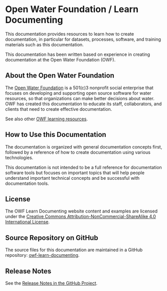# Open Water Foundation / Learn Documenting #

This documentation provides resources to learn how to create documentation,
in particular for datasets, processes, software, and training materials such as this documentation.

This documentation has been written based on experience in creating documentation at the Open Water Foundation (OWF).

## About the Open Water Foundation ##

The [Open Water Foundation](http://openwaterfoundation.org) is a 501(c)3 nonprofit social enterprise that focuses
on developing and supporting open source software for water resources, so that organizations can make better decisions about water.
OWF has created this documentation to educate its staff, collaborators, and clients that need to create effective documentation.

See also other [OWF learning resources](http://learn.openwaterfoundation.org).

## How to Use this Documentation ##

The documentation is organized with general documentation concepts first,
followed by a reference of how to create documentation using various technologies.

This documentation is not intended to be a full reference for documentation software tools but
focuses on important topics that will help people understand important technical concepts
and be successful with documentation tools.

## License ##

The OWF Learn Documenting website content and examples are licensed under the
[Creative Commons Attribution-NonCommercial-ShareAlike 4.0 International License](https://creativecommons.org/licenses/by-nc-sa/4.0).

## Source Repository on GitHub

The source files for this documentation are maintained in a GitHub repository:  [owf-learn-documenting](https://github.com/OpenWaterFoundation/owf-learn-documenting).

## Release Notes ##

See the [Release Notes in the GitHub Project](https://github.com/OpenWaterFoundation/owf-learn-documenting#release-notes).
